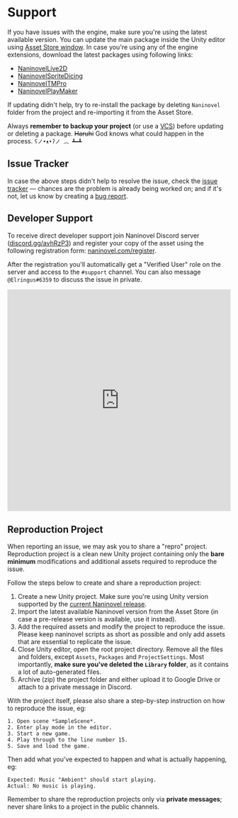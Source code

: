 # Support

If you have issues with the engine, make sure you're using the latest available version. You can update the main package inside the Unity editor using [Asset Store window](https://docs.unity3d.com/Manual/AssetStore.html). In case you're using any of the engine extensions, download the latest packages using following links:

- [NaninovelLive2D](https://github.com/Elringus/NaninovelLive2D/raw/master/NaninovelLive2D.unitypackage)
- [NaninovelSpriteDicing](https://github.com/Elringus/NaninovelSpriteDicing/raw/master/NaninovelSpriteDicing.unitypackage)
- [NaninovelTMPro](https://github.com/Elringus/NaninovelTMPro/raw/master/NaninovelTMPro.unitypackage)
- [NaninovelPlayMaker](https://github.com/Elringus/NaninovelPlayMaker/raw/master/NaninovelPlayMaker.unitypackage)

If updating didn't help, try to re-install the package by deleting `Naninovel` folder from the project and re-importing it from the Asset Store.

Always **remember to backup your project** (or use a [VCS](https://en.wikipedia.org/wiki/Version_control)) before updating or deleting a package. ~~Haruhi~~ God knows what could happen in the process. `ʕノ•ᴥ•ʔノ ︵ ┻━┻`

## Issue Tracker

In case the above steps didn't help to resolve the issue, check the [issue tracker](https://github.com/Elringus/NaninovelWeb/issues?q=is%3Aissue+label%3Abug) — chances are the problem is already being worked on; and if it's not, let us know by creating a [bug report](https://github.com/Elringus/NaninovelWeb/issues/new?labels=bug&template=bug_report.md).

## Developer Support

To receive direct developer support join Naninovel Discord server ([discord.gg/avhRzP3](https://discord.gg/avhRzP3)) and register your copy of the asset using the following registration form: [naninovel.com/register](https://naninovel.com/register/).

After the registration you'll automatically get a "Verified User" role on the server and access to the `#support` channel. You can also message `@Elringus#6359` to discuss the issue in private.

<iframe src="https://discordapp.com/widget?id=545676116871086080&theme=dark" width="100%" height="500" allowtransparency="true" frameborder="0"></iframe>

## Reproduction Project

When reporting an issue, we may ask you to share a "repro" project. Reproduction project is a clean new Unity project containing only the **bare minimum** modifications and additional assets required to reproduce the issue. 

Follow the steps below to create and share a reproduction project:

1. Create a new Unity project. Make sure you're using Unity version supported by the [current Naninovel release](https://github.com/Elringus/NaninovelWeb/releases).
2. Import the latest available Naninovel version from the Asset Store (in case a pre-release version is available, use it instead).
3. Add the required assets and modify the project to reproduce the issue. Please keep naninovel scripts as short as possible and only add assets that are essential to replicate the issue.
4. Close Unity editor, open the root project directory. Remove all the files and folders, except `Assets`, `Packages` and `ProjectSettings`. Most importantly, **make sure you've deleted the `Library` folder**, as it contains a lot of auto-generated files.
5. Archive (zip) the project folder and either upload it to Google Drive or attach to a private message in Discord.

With the project itself, please also share a step-by-step instruction on how to reproduce the issue, eg:

```
1. Open scene *SampleScene*.
2. Enter play mode in the editor.
3. Start a new game.
4. Play through to the line number 15.
5. Save and load the game.
```

Then add what you've expected to happen and what is actually happening, eg:

```
Expected: Music "Ambient" should start playing.
Actual: No music is playing.
```

Remember to share the reproduction projects only via **private messages**; never share links to a project in the public channels.
